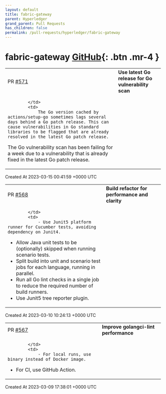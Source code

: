 ```yaml
---
layout: default
title: fabric-gateway
parent: Hyperledger
grand_parent: Pull Requests
has_children: false
permalink: /pull-requests/hyperledger/fabric-gateway
---
```


# fabric-gateway <span class="fs-3 right-align">[GitHub](https://github.com/hyperledger/fabric-gateway){: .btn .mr-4 }</span>


<div>
    <table>
        <tr>
            <td>
                PR <a href="https://github.com/hyperledger/fabric-gateway/pull/571" class=".btn">#571</a>
            </td>
            <td>
                <b>
                    Use latest Go release for Go vulnerability scan
                </b>
            </td>
        </tr>
        <tr>
            <td>
                
            </td>
            <td>
                The Go version cached by actions/setup-go sometimes lags several days behind a Go patch release. This can cause vulnerabilities in Go standard libraries to be flagged that are already resolved in the latest Go patch release.

The Go vulnerability scan has been failing for a week due to a vulnerability that is already fixed in the latest Go patch release.
            </td>
        </tr>
    </table>
    <div class="right-align">
        Created At 2023-03-15 00:41:59 +0000 UTC
    </div>
</div>

<div>
    <table>
        <tr>
            <td>
                PR <a href="https://github.com/hyperledger/fabric-gateway/pull/568" class=".btn">#568</a>
            </td>
            <td>
                <b>
                    Build refactor for performance and clarity
                </b>
            </td>
        </tr>
        <tr>
            <td>
                
            </td>
            <td>
                - Use Junit5 platform runner for Cucumber tests, avoiding dependency on Junit4.
- Allow Java unit tests to be (optionally) skipped when running scenario tests.
- Split build into unit and scenario test jobs for each language, running in parallel.
- Run all Go lint checks in a single job to reduce the required number of build runners.
- Use Junit5 tree reporter plugin.
            </td>
        </tr>
    </table>
    <div class="right-align">
        Created At 2023-03-10 10:24:13 +0000 UTC
    </div>
</div>

<div>
    <table>
        <tr>
            <td>
                PR <a href="https://github.com/hyperledger/fabric-gateway/pull/567" class=".btn">#567</a>
            </td>
            <td>
                <b>
                    Improve golangci-lint performance
                </b>
            </td>
        </tr>
        <tr>
            <td>
                
            </td>
            <td>
                - For local runs, use binary instead of Docker image.
- For CI, use GitHub Action.
            </td>
        </tr>
    </table>
    <div class="right-align">
        Created At 2023-03-09 17:38:01 +0000 UTC
    </div>
</div>

